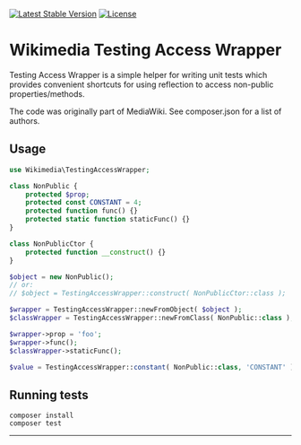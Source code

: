 [![Latest Stable Version]](https://packagist.org/packages/wikimedia/testing-access-wrapper) [![License]](https://packagist.org/packages/wikimedia/testing-access-wrapper)

Wikimedia Testing Access Wrapper
================================

Testing Access Wrapper is a simple helper for writing unit tests which provides
convenient shortcuts for using reflection to access non-public properties/methods.

The code was originally part of MediaWiki. See composer.json for a list of authors.

Usage
-----

```php
use Wikimedia\TestingAccessWrapper;

class NonPublic {
	protected $prop;
	protected const CONSTANT = 4;
	protected function func() {}
	protected static function staticFunc() {}
}

class NonPublicCtor {
	protected function __construct() {}
}

$object = new NonPublic();
// or:
// $object = TestingAccessWrapper::construct( NonPublicCtor::class );

$wrapper = TestingAccessWrapper::newFromObject( $object );
$classWrapper = TestingAccessWrapper::newFromClass( NonPublic::class );

$wrapper->prop = 'foo';
$wrapper->func();
$classWrapper->staticFunc();

$value = TestingAccessWrapper::constant( NonPublic::class, 'CONSTANT' );
```

Running tests
-------------

    composer install
    composer test


---
[Latest Stable Version]: https://poser.pugx.org/wikimedia/testing-access-wrapper/v/stable.svg
[License]: https://poser.pugx.org/wikimedia/testing-access-wrapper/license.svg
